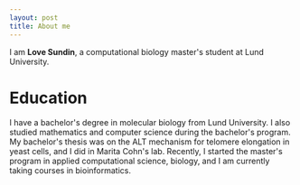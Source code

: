 ```yaml
---
layout: post
title: About me
---
```


I am **Love Sundin**, a computational biology master's student at Lund University.

# Education

I have a bachelor's degree in molecular biology from Lund University. I also studied mathematics and computer science during the bachelor's program. My bachelor's thesis was on the ALT mechanism for telomere elongation in yeast cells, and I did in Marita Cohn's lab. Recently, I started the master's program in applied computational science, biology, and I am currently taking courses in bioinformatics.
